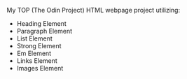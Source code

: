 My TOP (The Odin Project) HTML webpage project utilizing:

- Heading Element
- Paragraph Element
- List Element
- Strong Element
- Em Element
- Links Element
- Images Element

